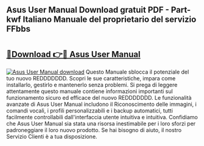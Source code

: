 ## Asus User Manual Download gratuit PDF - Part-kwf Italiano Manuale del proprietario del servizio FFbbs

# <h2><a href="http://dfbmum.blite.top/?on=Asus+User+Manual">🔗Download 👉🔴 Asus User Manual</a></h2>

[![Asus User Manual download](https://i.imgur.com/lujVjoI.png)](http://dfbmum.blite.top/?on=Asus+User+Manual)
Questo Manuale sblocca il potenziale del tuo nuovo REDDDDDDD. Scopri le sue caratteristiche, impara come installarlo, gestirlo e mantenerlo senza problemi. Si prega di leggere attentamente questo manuale contiene informazioni importanti sul funzionamento sicuro ed efficace del nuovo REDDDDDDD. Le funzionalità avanzate di Asus User Manual includono il Riconoscimento delle immagini, i comandi vocali, i profili personalizzabili e i backup automatici, tutti facilmente controllabili dall'interfaccia utente intuitiva e intuitiva. Confidiamo che Asus User Manual sia stata una risorsa inestimabile per i loro sforzi per padroneggiare il loro nuovo prodotto. Se hai bisogno di aiuto, il nostro Servizio Clienti è a tua disposizione.
